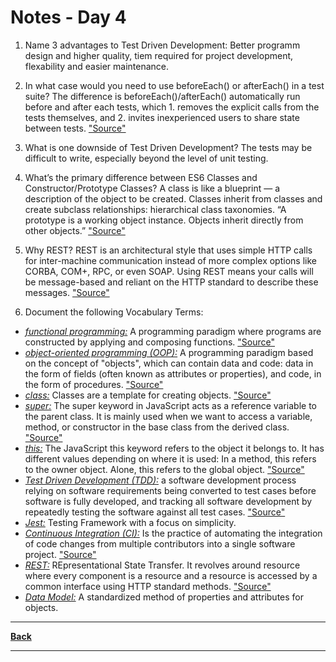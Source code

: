 # Notes - Day 4

1. Name 3 advantages to Test Driven Development: Better programm design and higher quality, tiem required for project development, flexability and easier maintenance.

2. In what case would you need to use beforeEach() or afterEach() in a test suite? The difference is beforeEach()/afterEach() automatically run before and after each tests, which 1. removes the explicit calls from the tests themselves, and 2. invites inexperienced users to share state between tests. <a href = "https://medium.com/@_ericelliott/the-difference-is-beforeeach-aftereach-automatically-run-before-and-after-each-tests-which-1-b53a3ba5c344">"Source"</a>

3. What is one downside of Test Driven Development? The tests may be difficult to write, especially beyond the level of unit testing.

4. What’s the primary difference between ES6 Classes and Constructor/Prototype Classes? A class is like a blueprint — a description of the object to be created. Classes inherit from classes and create subclass relationships: hierarchical class taxonomies. “A prototype is a working object instance. Objects inherit directly from other objects.” <a href = "https://medium.com/javascript-scene/master-the-javascript-interview-what-s-the-difference-between-class-prototypal-inheritance-e4cd0a7562e9">"Source"</a>

5. Why REST? REST is an architectural style that uses simple HTTP calls for inter-machine communication instead of more complex options like CORBA, COM+, RPC, or even SOAP. Using REST means your calls will be message-based and reliant on the HTTP standard to describe these messages. <a href = "https://www.pluralsight.com/blog/tutorials/representational-state-transfer-tips">"Source"</a>

6. Document the following Vocabulary Terms:

- <u>*functional programming:*</u> A programming paradigm where programs are constructed by applying and composing functions. <a href = "https://en.wikipedia.org/wiki/Functional_programming">"Source"</a>
- <u>*object-oriented programming (OOP):*</u> A programming paradigm based on the concept of "objects", which can contain data and code: data in the form of fields (often known as attributes or properties), and code, in the form of procedures. <a href = "https://en.wikipedia.org/wiki/Object-oriented_programming">"Source"</a>
- <u>*class:*</u> Classes are a template for creating objects. <a href = "https://developer.mozilla.org/en-US/docs/Web/JavaScript/Reference/Classes">"Source"</a>
- <u>*super:*</u> The super keyword in JavaScript acts as a reference variable to the parent class. It is mainly used when we want to access a variable, method, or constructor in the base class from the derived class. <a href = "https://www.educative.io/edpresso/what-is-the-super-keyword-in-javascript">"Source"</a>
- <u>*this:*</u> The JavaScript this keyword refers to the object it belongs to. It has different values depending on where it is used: In a method, this refers to the owner object. Alone, this refers to the global object. <a href = "https://www.w3schools.com/js/js_this.asp#:~:text=The%20JavaScript%20this%20keyword%20refers,refers%20to%20the%20global%20object.">"Source"</a>
- <u>*Test Driven Development (TDD):*</u>  a software development process relying on software requirements being converted to test cases before software is fully developed, and tracking all software development by repeatedly testing the software against all test cases. <a href = "https://en.wikipedia.org/wiki/Test-driven_development">"Source"</a>
- <u>*Jest:*</u> Testing Framework with a focus on simplicity.
- <u>*Continuous Integration (CI):*</u> Is the practice of automating the integration of code changes from multiple contributors into a single software project. <a href = "https://www.atlassian.com/continuous-delivery/continuous-integration#:~:text=Continuous%20integration%20(CI)%20is%20the,into%20a%20single%20software%20project.&text=Automated%20tools%20are%20used%20to,crux%20of%20the%20CI%20process.">"Source"</a>
- <u>*REST:*</u> REpresentational State Transfer. It revolves around resource where every component is a resource and a resource is accessed by a common interface using HTTP standard methods. <a href = "https://www.tutorialspoint.com/nodejs/nodejs_restful_api.htm">"Source"</a>
- <u>*Data Model:*</u> A standardized method of properties and attributes for objects.

---
<a href = "https://github.com/scottie-l/reading-notes/tree/main/reading-notes-401">**Back**</a>

---
